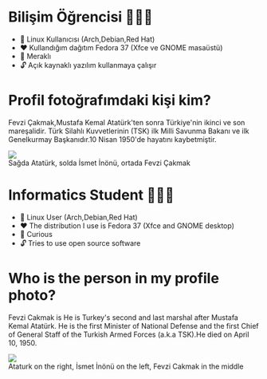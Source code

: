 # Bilişim Öğrencisi 🧑🏻‍💻 

- 🐧 Linux Kullanıcısı (Arch,Debian,Red Hat) 
- ❤️ Kullandığım dağıtım Fedora 37 (Xfce ve GNOME masaüstü)
- 👀 Meraklı 
- 🔓 Açık kaynaklı yazılım kullanmaya çalışır

# Profil fotoğrafımdaki kişi kim?
Fevzi Çakmak,Mustafa Kemal Atatürk'ten sonra Türkiye'nin ikinci ve son mareşalidir. Türk Silahlı Kuvvetlerinin (TSK) ilk Milli Savunma Bakanı ve ilk Genelkurmay Başkanıdır.10 Nisan 1950'de hayatını kaybetmiştir.

![](https://upload.wikimedia.org/wikipedia/commons/0/0c/Inonu_Cakmak_Ataturk_29_10_1936.jpg)
<br />Sağda Atatürk, solda İsmet İnönü, ortada Fevzi Çakmak

# Informatics Student 🧑🏻‍💻

- 🐧 Linux User (Arch,Debian,Red Hat)
- ❤️ The distribution I use is Fedora 37 (Xfce and GNOME desktop)
- 👀 Curious
- 🔓 Tries to use open source software

# Who is the person in my profile photo?
Fevzi Cakmak is He is Turkey's second and last marshal after Mustafa Kemal Atatürk. He is the first Minister of National Defense and the first Chief of General Staff of the Turkish Armed Forces (a.k.a TSK).He died on April 10, 1950.  

![](https://upload.wikimedia.org/wikipedia/commons/0/0c/Inonu_Cakmak_Ataturk_29_10_1936.jpg)
<br />Ataturk on the right, İsmet İnönü on the left, Fevzi Cakmak in the middle
